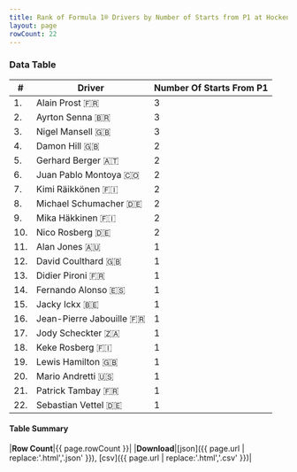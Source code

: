 ```yaml
---
title: Rank of Formula 1® Drivers by Number of Starts from P1 at Hockenheimring
layout: page
rowCount: 22
---
```


<canvas id="chart" width="400" height="180"></canvas>
<script>
var data = {
    "datasets": [
        {
            "backgroundColor": [
                "#f3a935",
                "#f3a935",
                "#f3a935",
                "#f3a935",
                "#f3a935",
                "#f3a935",
                "#f3a935",
                "#f3a935",
                "#f3a935",
                "#f3a935",
                "#f3a935",
                "#f3a935",
                "#f3a935",
                "#f3a935",
                "#f3a935",
                "#f3a935",
                "#f3a935",
                "#f3a935",
                "#f3a935",
                "#f3a935",
                "#f3a935",
                "#f3a935"
            ],
            "borderColor": [
                "#f68639",
                "#f68639",
                "#f68639",
                "#f68639",
                "#f68639",
                "#f68639",
                "#f68639",
                "#f68639",
                "#f68639",
                "#f68639",
                "#f68639",
                "#f68639",
                "#f68639",
                "#f68639",
                "#f68639",
                "#f68639",
                "#f68639",
                "#f68639",
                "#f68639",
                "#f68639",
                "#f68639",
                "#f68639"
            ],
            "borderWidth": 1,
            "data": [
                3.0,
                3.0,
                3.0,
                2.0,
                2.0,
                2.0,
                2.0,
                2.0,
                2.0,
                2.0,
                1.0,
                1.0,
                1.0,
                1.0,
                1.0,
                1.0,
                1.0,
                1.0,
                1.0,
                1.0,
                1.0,
                1.0
            ],
            "label": "Number Of Starts From P1"
        }
    ],
    "labels": [
        "Alain Prost",
        "Ayrton Senna",
        "Nigel Mansell",
        "Damon Hill",
        "Gerhard Berger",
        "Juan Pablo Montoya",
        "Kimi Räikkönen",
        "Michael Schumacher",
        "Mika Häkkinen",
        "Nico Rosberg",
        "Alan Jones",
        "David Coulthard",
        "Didier Pironi",
        "Fernando Alonso",
        "Jacky Ickx",
        "Jean-Pierre Jabouille",
        "Jody Scheckter",
        "Keke Rosberg",
        "Lewis Hamilton",
        "Mario Andretti",
        "Patrick Tambay",
        "Sebastian Vettel"
    ]
};
var options = {
  legend: {
    display: false
  },
  scales: {
    xAxes: [{
      ticks: {
        beginAtZero: true,
        maxRotation: 180,
        display: window.innerWidth > 800
      }
    }],
    yAxes: [{
      ticks: {
        beginAtZero: true
      }
    }]
  },
  onResize: function(chart, size) {
    chart.options.scales.xAxes[0].ticks.display = size.width > 800;
  }
};
var chart = new Chart("chart", {
    data: data,
    type: 'bar',
    options: options
});
</script>

<!-- div id="chart-navigation">
<button onclick="window.location = chart.toBase64Image();">Save as Image</button>
<button onclick="window.location = chart.toBase64Image();">Hello</button>
<button onclick="window.location = chart.toBase64Image();">Hello</button>
<select>
<option>one</option>
<option>two</option>
<option>three</option>
</select>
</div -->




### Data Table

| # | Driver | Number Of Starts From P1 |
|--|--|--|
| 1. | Alain Prost 🇫🇷 | 3 |
| 2. | Ayrton Senna 🇧🇷 | 3 |
| 3. | Nigel Mansell 🇬🇧 | 3 |
| 4. | Damon Hill 🇬🇧 | 2 |
| 5. | Gerhard Berger 🇦🇹 | 2 |
| 6. | Juan Pablo Montoya 🇨🇴 | 2 |
| 7. | Kimi Räikkönen 🇫🇮 | 2 |
| 8. | Michael Schumacher 🇩🇪 | 2 |
| 9. | Mika Häkkinen 🇫🇮 | 2 |
| 10. | Nico Rosberg 🇩🇪 | 2 |
| 11. | Alan Jones 🇦🇺 | 1 |
| 12. | David Coulthard 🇬🇧 | 1 |
| 13. | Didier Pironi 🇫🇷 | 1 |
| 14. | Fernando Alonso 🇪🇸 | 1 |
| 15. | Jacky Ickx 🇧🇪 | 1 |
| 16. | Jean-Pierre Jabouille 🇫🇷 | 1 |
| 17. | Jody Scheckter 🇿🇦 | 1 |
| 18. | Keke Rosberg 🇫🇮 | 1 |
| 19. | Lewis Hamilton 🇬🇧 | 1 |
| 20. | Mario Andretti 🇺🇸 | 1 |
| 21. | Patrick Tambay 🇫🇷 | 1 |
| 22. | Sebastian Vettel 🇩🇪 | 1 |

#### Table Summary

|**Row Count**|{{ page.rowCount }}|
|**Download**|[json]({{ page.url | replace:'.html','.json' }}), [csv]({{ page.url | replace:'.html','.csv' }})|
